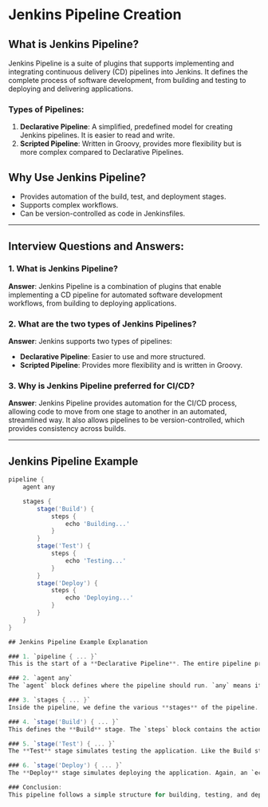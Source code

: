 # Jenkins Pipeline Creation

## What is Jenkins Pipeline?
Jenkins Pipeline is a suite of plugins that supports implementing and integrating continuous delivery (CD) pipelines into Jenkins. It defines the complete process of software development, from building and testing to deploying and delivering applications.

### Types of Pipelines:
1. **Declarative Pipeline**: A simplified, predefined model for creating Jenkins pipelines. It is easier to read and write.
2. **Scripted Pipeline**: Written in Groovy, provides more flexibility but is more complex compared to Declarative Pipelines.

## Why Use Jenkins Pipeline?
- Provides automation of the build, test, and deployment stages.
- Supports complex workflows.
- Can be version-controlled as code in Jenkinsfiles.

---

## Interview Questions and Answers:

### 1. What is Jenkins Pipeline?
**Answer**: Jenkins Pipeline is a combination of plugins that enable implementing a CD pipeline for automated software development workflows, from building to deploying applications.

### 2. What are the two types of Jenkins Pipelines?
**Answer**: Jenkins supports two types of pipelines:
- **Declarative Pipeline**: Easier to use and more structured.
- **Scripted Pipeline**: Provides more flexibility and is written in Groovy.

### 3. Why is Jenkins Pipeline preferred for CI/CD?
**Answer**: Jenkins Pipeline provides automation for the CI/CD process, allowing code to move from one stage to another in an automated, streamlined way. It also allows pipelines to be version-controlled, which provides consistency across builds.

---
## Jenkins Pipeline Example

```groovy
pipeline {
    agent any

    stages {
        stage('Build') {
            steps {
                echo 'Building...'
            }
        }
        stage('Test') {
            steps {
                echo 'Testing...'
            }
        }
        stage('Deploy') {
            steps {
                echo 'Deploying...'
            }
        }
    }
}

## Jenkins Pipeline Example Explanation

### 1. `pipeline { ... }`
This is the start of a **Declarative Pipeline**. The entire pipeline process is enclosed within these curly braces.

### 2. `agent any`
The `agent` block defines where the pipeline should run. `any` means it can run on any available Jenkins agent.

### 3. `stages { ... }`
Inside the pipeline, we define the various **stages** of the pipeline. Stages represent different steps in the CI/CD process.

### 4. `stage('Build') { ... }`
This defines the **Build** stage. The `steps` block contains the actions performed during this stage. In this case, it’s an `echo` command that simulates building the application.

### 5. `stage('Test') { ... }`
The **Test** stage simulates testing the application. Like the Build stage, it uses an `echo` command to represent the testing process.

### 6. `stage('Deploy') { ... }`
The **Deploy** stage simulates deploying the application. Again, an `echo` command is used to represent deployment.

### Conclusion:
This pipeline follows a simple structure for building, testing, and deploying an application. Each stage executes in sequence, ensuring the CI/CD process is automated.
